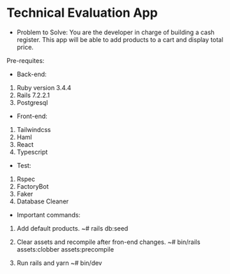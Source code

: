 # Technical Evaluation App

* Problem to Solve:
You are the developer in charge of building a cash register. This app will be able to add products to a cart and display total price.

Pre-requites:

* Back-end:
1. Ruby version 3.4.4
2. Rails 7.2.2.1
3. Postgresql

* Front-end:
1. Tailwindcss
2. Haml
3. React
4. Typescript

* Test:
1. Rspec
2. FactoryBot
3. Faker
4. Database Cleaner

* Important commands:
1. Add default products.
~# rails db:seed

2. Clear assets and recompile after fron-end changes.
~# bin/rails assets:clobber assets:precompile  

3. Run rails and yarn
~# bin/dev